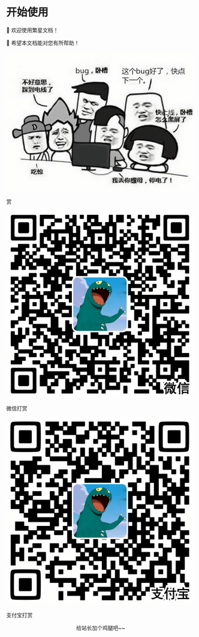 # 开始使用

🍗 欢迎使用繁星文档！

🍩 希望本文档能对您有所帮助！

<img src="/img/codebug.png" data-origin="/img/codebug.png" alt="bugbug" width=500px >

<div class="footer_flex">
    <p class='shang'>赏</p>
    <div class="flex-footer">
	<div class="ewm-left">
    <img src="/img/WeChat.webp">
	<p>微信打赏</p>
	</div>
	<div class="ewm-right">
	<img src="/img/Alipay.webp">
	<p>支付宝打赏</p>
	</div>
    </div>
</div>
<p style="text-align:center">给站长加个鸡腿吧~~</p>